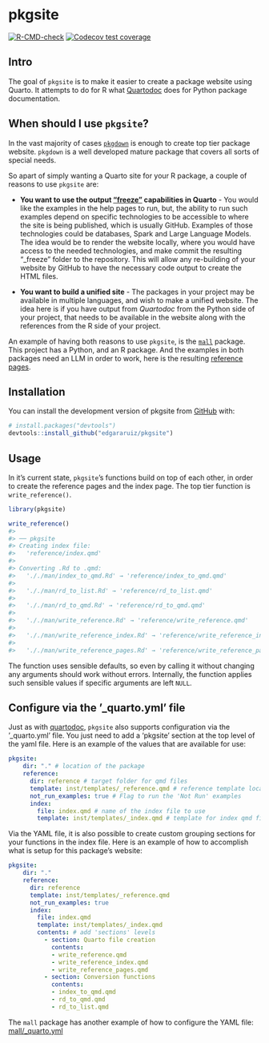 
<!-- README.md is generated from README.Rmd. Please edit that file -->

# pkgsite

<!-- badges: start -->

[![R-CMD-check](https://github.com/edgararuiz/pkgsite/actions/workflows/R-CMD-check.yaml/badge.svg)](https://github.com/edgararuiz/pkgsite/actions/workflows/R-CMD-check.yaml)
[![Codecov test
coverage](https://codecov.io/gh/edgararuiz/pkgsite/branch/main/graph/badge.svg)](https://app.codecov.io/gh/edgararuiz/pkgsite?branch=main)
<!-- badges: end -->

## Intro

The goal of `pkgsite` is to make it easier to create a package website
using Quarto. It attempts to do for R what
[Quartodoc](https://machow.github.io/quartodoc/get-started/overview.html)
does for Python package documentation.

## When should I use `pkgsite`?

In the vast majority of cases
[`pkgdown`](https://pkgdown.r-lib.org/index.html) is enough to create
top tier package website. `pkgdown` is a well developed mature package
that covers all sorts of special needs.

So apart of simply wanting a Quarto site for your R package, a couple of
reasons to use `pkgsite` are:

- **You want to use the output
  [“freeze”](https://quarto.org/docs/projects/code-execution.html#freeze)
  capabilities in Quarto** - You would like the examples in the help
  pages to run, but, the ability to run such examples depend on specific
  technologies to be accessible to where the site is being published,
  which is usually GitHub. Examples of those technologies could be
  databases, Spark and Large Language Models. The idea would be to
  render the website locally, where you would have access to the needed
  technologies, and make commit the resulting “\_freeze” folder to the
  repository. This will allow any re-building of your website by GitHub
  to have the necessary code output to create the HTML files.

- **You want to build a unified site** - The packages in your project
  may be available in multiple languages, and wish to make a unified
  website. The idea here is if you have output from *Quartodoc* from the
  Python side of your project, that needs to be available in the website
  along with the references from the R side of your project.

An example of having both reasons to use `pkgsite`, is the
[`mall`](https://github.com/mlverse/mall) package. This project has a
Python, and an R package. And the examples in both packages need an LLM
in order to work, here is the resulting [reference
pages](https://mlverse.github.io/mall/reference/).

## Installation

You can install the development version of pkgsite from
[GitHub](https://github.com/) with:

``` r
# install.packages("devtools")
devtools::install_github("edgararuiz/pkgsite")
```

## Usage

In it’s current state, `pkgsite`’s functions build on top of each other,
in order to create the reference pages and the index page. The top tier
function is `write_reference()`.

``` r
library(pkgsite)

write_reference()
#> 
#> ── pkgsite
#> Creating index file:
#>   'reference/index.qmd'
#> 
#> Converting .Rd to .qmd:
#>   '././man/index_to_qmd.Rd' → 'reference/index_to_qmd.qmd'
#> 
#>   '././man/rd_to_list.Rd' → 'reference/rd_to_list.qmd'
#> 
#>   '././man/rd_to_qmd.Rd' → 'reference/rd_to_qmd.qmd'
#> 
#>   '././man/write_reference.Rd' → 'reference/write_reference.qmd'
#> 
#>   '././man/write_reference_index.Rd' → 'reference/write_reference_index.qmd'
#> 
#>   '././man/write_reference_pages.Rd' → 'reference/write_reference_pages.qmd'
```

The function uses sensible defaults, so even by calling it without
changing any arguments should work without errors. Internally, the
function applies such sensible values if specific arguments are left
`NULL`.

## Configure via the ’\_quarto.yml’ file

Just as with
[quartodoc](https://machow.github.io/quartodoc/get-started/overview.html#basic-use),
`pkgsite` also supports configuration via the ’\_quarto.yml’ file. You
just need to add a ‘pkgsite’ section at the top level of the yaml file.
Here is an example of the values that are available for use:

``` yaml
pkgsite: 
    dir: "." # location of the package
    reference:
      dir: reference # target folder for qmd files
      template: inst/templates/_reference.qmd # reference template location
      not_run_examples: true # Flag to run the 'Not Run' examples
      index:
        file: index.qmd # name of the index file to use
        template: inst/templates/_index.qmd # template for index qmd file
```

Via the YAML file, it is also possible to create custom grouping
sections for your functions in the index file. Here is an example of how
to accomplish what is setup for this package’s website:

``` yaml
pkgsite: 
    dir: "."
    reference:
      dir: reference
      template: inst/templates/_reference.qmd
      not_run_examples: true
      index:
        file: index.qmd
        template: inst/templates/_index.qmd
        contents: # add 'sections' levels
          - section: Quarto file creation
            contents: 
            - write_reference.qmd
            - write_reference_index.qmd
            - write_reference_pages.qmd
          - section: Conversion functions
            contents:
            - index_to_qmd.qmd
            - rd_to_qmd.qmd
            - rd_to_list.qmd
```

The `mall` package has another example of how to configure the YAML
file:
[mall/\_quarto.yml](https://github.com/mlverse/mall/blob/main/_quarto.yml#L67-L90)
